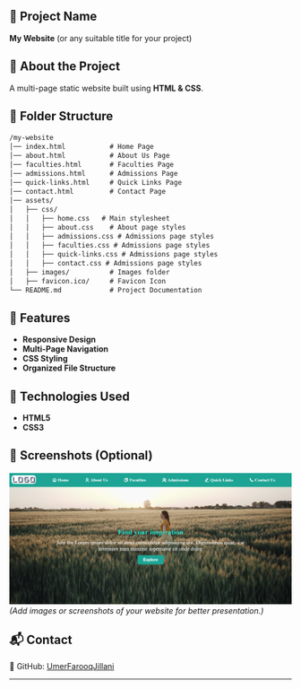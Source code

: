 ## **📌 Project Name**
**My Website** (or any suitable title for your project)

<!-- ## **🌍 Live Demo** -->
<!-- [🔗 Visit the Website](https://UmerFarooqJillani.github.io/Static-Website/)     -->
<!-- _(Replace with your actual GitHub Pages link.)_ -->

## **📖 About the Project**
A multi-page static website built using **HTML & CSS**.

## **📂 Folder Structure**
```
/my-website
│── index.html           # Home Page
│── about.html           # About Us Page
│── faculties.html       # Faculties Page
│── admissions.html      # Admissions Page
│── quick-links.html     # Quick Links Page
│── contact.html         # Contact Page
│── assets/
│   ├── css/
│   │   ├── home.css   # Main stylesheet
│   │   ├── about.css    # About page styles
│   │   ├── admissions.css # Admissions page styles
│   │   ├── faculties.css # Admissions page styles
│   │   ├── quick-links.css # Admissions page styles
│   │   ├── contact.css # Admissions page styles
│   ├── images/          # Images folder
│   ├── favicon.ico/     # Favicon Icon
└── README.md            # Project Documentation
```

## **🚀 Features**
- **Responsive Design**  
- **Multi-Page Navigation**  
- **CSS Styling**  
- **Organized File Structure**  

## **📜 Technologies Used**
- **HTML5**
- **CSS3**

## **📸 Screenshots (Optional)**
![alt text](image.png)
_(Add images or screenshots of your website for better presentation.)_

## **📬 Contact**
🔗 GitHub: [UmerFarooqJillani](https://github.com/UmerFarooqJillani)

---
